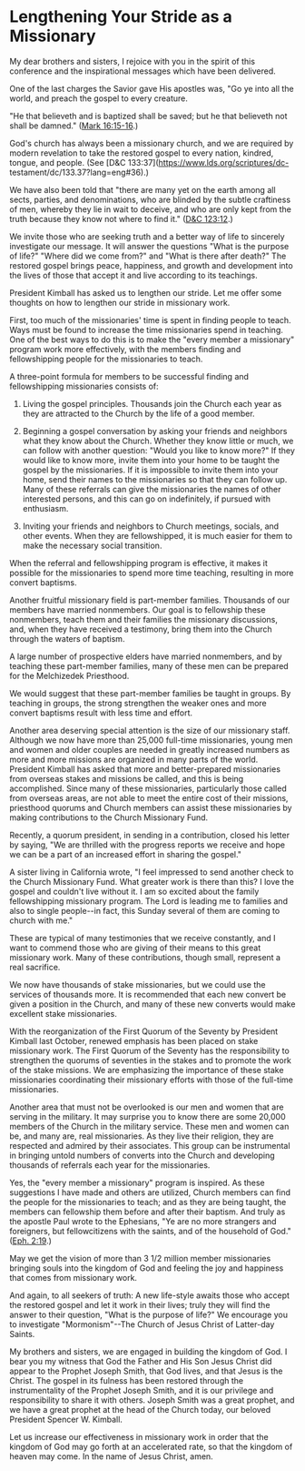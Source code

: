 # Lengthening Your Stride as a Missionary

My dear brothers and sisters, I rejoice with you in the spirit of this
conference and the inspirational messages which have been delivered.

One of the last charges the Savior gave His apostles was, "Go ye into all the
world, and preach the gospel to every creature.

"He that believeth and is baptized shall be saved; but he that believeth not
shall be damned." ([Mark
16:15-16](https://www.lds.org/scriptures/nt/mark/16.15-16?lang=eng#14).)

God's church has always been a missionary church, and we are required by
modern revelation to take the restored gospel to every nation, kindred,
tongue, and people. (See [D&amp;C 133:37](https://www.lds.org/scriptures/dc-
testament/dc/133.37?lang=eng#36).)

We have also been told that "there are many yet on the earth among all sects,
parties, and denominations, who are blinded by the subtle craftiness of men,
whereby they lie in wait to deceive, and who are only kept from the truth
because they know not where to find it." ([D&amp;C
123:12](https://www.lds.org/scriptures/dc-testament/dc/123.12?lang=eng#11).)

We invite those who are seeking truth and a better way of life to sincerely
investigate our message. It will answer the questions "What is the purpose of
life?" "Where did we come from?" and "What is there after death?" The restored
gospel brings peace, happiness, and growth and development into the lives of
those that accept it and live according to its teachings.

President Kimball has asked us to lengthen our stride. Let me offer some
thoughts on how to lengthen our stride in missionary work.

First, too much of the missionaries' time is spent in finding people to teach.
Ways must be found to increase the time missionaries spend in teaching. One of
the best ways to do this is to make the "every member a missionary" program
work more effectively, with the members finding and fellowshipping people for
the missionaries to teach.

A three-point formula for members to be successful finding and fellowshipping
missionaries consists of:

  1. Living the gospel principles. Thousands join the Church each year as they are attracted to the Church by the life of a good member.

  2. Beginning a gospel conversation by asking your friends and neighbors what they know about the Church. Whether they know little or much, we can follow with another question: "Would you like to know more?" If they would like to know more, invite them into your home to be taught the gospel by the missionaries. If it is impossible to invite them into your home, send their names to the missionaries so that they can follow up. Many of these referrals can give the missionaries the names of other interested persons, and this can go on indefinitely, if pursued with enthusiasm.

  3. Inviting your friends and neighbors to Church meetings, socials, and other events. When they are fellowshipped, it is much easier for them to make the necessary social transition.

When the referral and fellowshipping program is effective, it makes it
possible for the missionaries to spend more time teaching, resulting in more
convert baptisms.

Another fruitful missionary field is part-member families. Thousands of our
members have married nonmembers. Our goal is to fellowship these nonmembers,
teach them and their families the missionary discussions, and, when they have
received a testimony, bring them into the Church through the waters of
baptism.

A large number of prospective elders have married nonmembers, and by teaching
these part-member families, many of these men can be prepared for the
Melchizedek Priesthood.

We would suggest that these part-member families be taught in groups. By
teaching in groups, the strong strengthen the weaker ones and more convert
baptisms result with less time and effort.

Another area deserving special attention is the size of our missionary staff.
Although we now have more than 25,000 full-time missionaries, young men and
women and older couples are needed in greatly increased numbers as more and
more missions are organized in many parts of the world. President Kimball has
asked that more and better-prepared missionaries from overseas stakes and
missions be called, and this is being accomplished. Since many of these
missionaries, particularly those called from overseas areas, are not able to
meet the entire cost of their missions, priesthood quorums and Church members
can assist these missionaries by making contributions to the Church Missionary
Fund.

Recently, a quorum president, in sending in a contribution, closed his letter
by saying, "We are thrilled with the progress reports we receive and hope we
can be a part of an increased effort in sharing the gospel."

A sister living in California wrote, "I feel impressed to send another check
to the Church Missionary Fund. What greater work is there than this? I love
the gospel and couldn't live without it. I am so excited about the family
fellowshipping missionary program. The Lord is leading me to families and also
to single people--in fact, this Sunday several of them are coming to church
with me."

These are typical of many testimonies that we receive constantly, and I want
to commend those who are giving of their means to this great missionary work.
Many of these contributions, though small, represent a real sacrifice.

We now have thousands of stake missionaries, but we could use the services of
thousands more. It is recommended that each new convert be given a position in
the Church, and many of these new converts would make excellent stake
missionaries.

With the reorganization of the First Quorum of the Seventy by President
Kimball last October, renewed emphasis has been placed on stake missionary
work. The First Quorum of the Seventy has the responsibility to strengthen the
quorums of seventies in the stakes and to promote the work of the stake
missions. We are emphasizing the importance of these stake missionaries
coordinating their missionary efforts with those of the full-time
missionaries.

Another area that must not be overlooked is our men and women that are serving
in the military. It may surprise you to know there are some 20,000 members of
the Church in the military service. These men and women can be, and many are,
real missionaries. As they live their religion, they are respected and admired
by their associates. This group can be instrumental in bringing untold numbers
of converts into the Church and developing thousands of referrals each year
for the missionaries.

Yes, the "every member a missionary" program is inspired. As these suggestions
I have made and others are utilized, Church members can find the people for
the missionaries to teach; and as they are being taught, the members can
fellowship them before and after their baptism. And truly as the apostle Paul
wrote to the Ephesians, "Ye are no more strangers and foreigners, but
fellowcitizens with the saints, and of the household of God." ([Eph.
2:19](https://www.lds.org/scriptures/nt/eph/2.19?lang=eng#18).)

May we get the vision of more than 3 1/2 million member missionaries bringing
souls into the kingdom of God and feeling the joy and happiness that comes
from missionary work.

And again, to all seekers of truth: A new life-style awaits those who accept
the restored gospel and let it work in their lives; truly they will find the
answer to their question, "What is the purpose of life?" We encourage you to
investigate "Mormonism"--The Church of Jesus Christ of Latter-day Saints.

My brothers and sisters, we are engaged in building the kingdom of God. I bear
you my witness that God the Father and His Son Jesus Christ did appear to the
Prophet Joseph Smith, that God lives, and that Jesus is the Christ. The gospel
in its fulness has been restored through the instrumentality of the Prophet
Joseph Smith, and it is our privilege and responsibility to share it with
others. Joseph Smith was a great prophet, and we have a great prophet at the
head of the Church today, our beloved President Spencer W. Kimball.

Let us increase our effectiveness in missionary work in order that the kingdom
of God may go forth at an accelerated rate, so that the kingdom of heaven may
come. In the name of Jesus Christ, amen.

